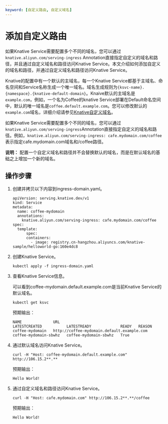```yaml
---
keyword: [自定义路由, 自定义域名]
---
```


# 添加自定义路由

如果Knative Service需要配置多个不同的域名，您可以通过`knative.aliyun.com/serving-ingress` Annotation直接指定自定义的域名和路径，并且通过自定义域名和路径访问Knative Service。本文介绍如何添加自定义的域名和路径，并通过自定义域名和路径访问Knative Service。

Knative的配置中有一个默认的主域名，每一个Knative Service都基于主域名、命名空间和Service名称生成一个唯一域名。域名生成规则为`{ksvc-name}.{namespace}.{knative-default-domain}`。Knaive默认的主域名是`example.com`，例如，一个名为Coffee的knative Service部署在Default命名空间中，默认的唯一域名是`coffee.default.example.com`。您可以修改默认的`example.com`域名，详细介绍请参见[Knative自定义域名](/cn.zh-CN/Kubernetes集群用户指南/Knative/Knative服务管理/Knative自定义域名.md)。

如果Knative Service需要配置多个不同的域名，您可以通过`knative.aliyun.com/serving-ingress`Annotation直接指定自定义的域名和路径。例如，`knative.aliyun.com/serving-ingress: cafe.mydomain.com/coffee`表示指定cafe.mydomain.com域名和/coffee路径。

**说明：** 配置一个自定义域名和路径并不会替换默认的域名，而是在默认域名的基础之上增加一个新的域名。

## 操作步骤

1.  创建并拷贝以下内容到ingress-domain.yaml。

    ```
    apiVersion: serving.knative.dev/v1
    kind: Service
    metadata:
      name: coffee-mydomain
      annotations:
        knative.aliyun.com/serving-ingress: cafe.mydomain.com/coffee
    spec:
      template:
          spec:
          containers:
            - image: registry.cn-hangzhou.aliyuncs.com/knative-sample/helloworld-go:160e4dc8
    ```

2.  创建Knative Service。

    ```
    kubectl apply -f ingress-domain.yaml
    ```

3.  查看Knative Service信息。

    可以看到coffee-mydomain.default.example.com是当前Knative Service的默认域名。

    ```
    kubectl get ksvc
    ```

    预期输出：

    ```
    NAME              URL                                          LATESTCREATED           LATESTREADY             READY   REASON
    coffee-mydomain   http://coffee-mydomain.default.example.com   coffee-mydomain-sbwhz   coffee-mydomain-sbwhz   True
    ```

4.  通过默认域名访问Knative Service。

    ```
    curl -H "Host: coffee-mydomain.default.example.com" http://106.15.2**.**
    ```

    预期输出：

    ```
    Hello World!
    ```

5.  通过自定义域名和路径访问Knative Service。

    ```
    curl -H "Host: cafe.mydomain.com" http://106.15.2**.**/coffee
    ```

    预期输出：

    ```
    Hello World!
    ```


